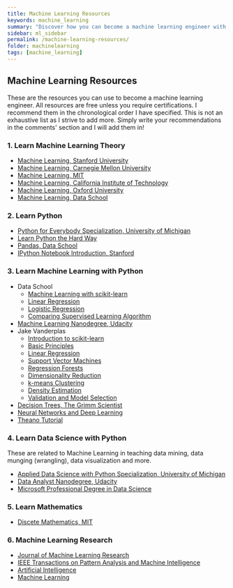 ```yaml
---
title: Machine Learning Resources
keywords: machine_learning
summary: "Discover how you can become a machine learning engineer with free and paid online resources."
sidebar: ml_sidebar
permalink: /machine-learning-resources/
folder: machinelearning
tags: [machine_learning]
---
```


## Machine Learning Resources

These are the resources you can use to become a machine learning engineer. All resources are free unless you require certifications. I recommend them in the chronological order I have specified. This is not an exhaustive list as I strive to add more. Simply write your recommendations in the comments' section and I will add them in!

### 1. Learn Machine Learning Theory
- [Machine Learning, Stanford University](https://www.coursera.org/learn/machine-learning)
- [Machine Learning, Carnegie Mellon University](http://www.cs.cmu.edu/~tom/10701_sp11/lectures.shtml)
- [Machine Learning, MIT](http://ocw.mit.edu/courses/electrical-engineering-and-computer-science/6-867-machine-learning-fall-2006/index.htm)
- [Machine Learning, California Institute of Technology](http://work.caltech.edu/library/index.html)
- [Machine Learning, Oxford University](https://www.cs.ox.ac.uk/people/nando.defreitas/machinelearning/)
- [Machine Learning, Data School](http://www.dataschool.io/machine-learning-with-scikit-learn/)
 
### 2. Learn Python
- [Python for Everybody Specialization, University of Michigan](https://www.coursera.org/specializations/python)
- [Learn Python the Hard Way](http://learnpythonthehardway.org/book/)
- [Pandas, Data School](http://www.dataschool.io/easier-data-analysis-with-pandas/)
- [IPython Notebook Introduction, Stanford](http://cs231n.github.io/ipython-tutorial/)

### 3. Learn Machine Learning with Python
- Data School
    - [Machine Learning with scikit-learn](http://www.dataschool.io/machine-learning-with-scikit-learn/)
    - [Linear Regression](http://www.dataschool.io/linear-regression-in-python/)
    - [Logistic Regression](http://www.dataschool.io/logistic-regression-in-python-using-scikit-learn/)
    - [Comparing Supervised Learning Algorithm](http://www.dataschool.io/comparing-supervised-learning-algorithms/)
- [Machine Learning Nanodegree, Udacity](https://www.udacity.com/degrees/machine-learning-engineer-nanodegree-by-google--nd009)
- Jake Vanderplas
    - [Introduction to scikit-learn](http://nbviewer.jupyter.org/github/donnemartin/data-science-ipython-notebooks/blob/master/scikit-learn/scikit-learn-intro.ipynb)
    - [Basic Principles](https://github.com/jakevdp/sklearn_pycon2015/blob/master/notebooks/02.2-Basic-Principles.ipynb)
    - [Linear Regression](http://nbviewer.jupyter.org/github/donnemartin/data-science-ipython-notebooks/blob/master/scikit-learn/scikit-learn-linear-reg.ipynb)
    - [Support Vector Machines](https://github.com/jakevdp/sklearn_pycon2015/blob/master/notebooks/03.1-Classification-SVMs.ipynb)
    - [Regression Forests](https://github.com/jakevdp/sklearn_pycon2015/blob/master/notebooks/03.2-Regression-Forests.ipynb)
    - [Dimensionality Reduction](https://github.com/jakevdp/sklearn_pycon2015/blob/master/notebooks/04.1-Dimensionality-PCA.ipynb)
    - [k-means Clustering](https://github.com/jakevdp/sklearn_pycon2015/blob/master/notebooks/04.2-Clustering-KMeans.ipynb)
    - [Density Estimation](https://github.com/jakevdp/sklearn_pycon2015/blob/master/notebooks/04.3-Density-GMM.ipynb)
    - [Validation and Model Selection](https://github.com/jakevdp/sklearn_pycon2015/blob/master/notebooks/05-Validation.ipynb)
- [Decision Trees, The Grimm Scientist](http://thegrimmscientist.com/2014/10/23/tutorial-decision-trees/)
- [Neural Networks and Deep Learning](http://neuralnetworksanddeeplearning.com)
- [Theano Tutorial](http://nbviewer.jupyter.org/github/craffel/theano-tutorial/blob/master/Theano%20Tutorial.ipynb)

### 4. Learn Data Science with Python
These are related to Machine Learning in teaching data mining, data munging (wrangling), data visualization and more.

- [Applied Data Science with Python Specialization, University of Michigan](https://www.coursera.org/specializations/data-science-python)
- [Data Analyst Nanodegree, Udacity](https://www.udacity.com/course/data-analyst-nanodegree--nd002)
- [Microsoft Professional Degree in Data Science](https://academy.microsoft.com/en-US/professional-degree/data-science)

### 5. Learn Mathematics
- [Discete Mathematics, MIT](http://ocw.mit.edu/courses/electrical-engineering-and-computer-science/6-042j-mathematics-for-computer-science-fall-2010/index.htm)

### 6. Machine Learning Research
- [Journal of Machine Learning Research](http://www.jmlr.org)
- [IEEE Transactions on Pattern Analysis and Machine Intelligence](http://ieeexplore.ieee.org/xpl/RecentIssue.jsp?punumber=34)
- [Artificial Intelligence](http://www.sciencedirect.com/science/journal/00043702)
- [Machine Learning](http://www.springer.com/computer/ai/journal/10994)